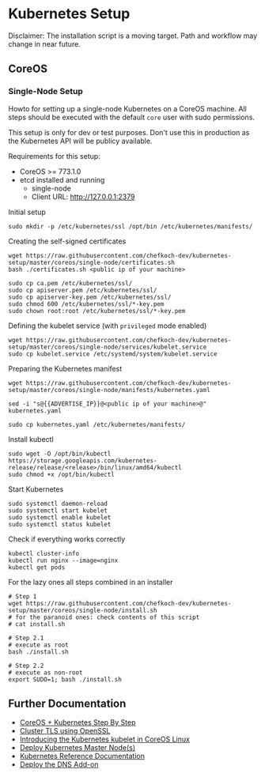 # Kubernetes Setup

Disclaimer: The installation script is a moving target. Path and workflow may change in near future. 

## CoreOS

### Single-Node Setup

Howto for setting up a single-node Kubernetes on a CoreOS machine.
All steps should be executed with the default `core` user with sudo permissions.

This setup is only for dev or test purposes. Don't use this in production as the Kubernetes API will be publicy available.

Requirements for this setup:

* CoreOS >= 773.1.0
* etcd installed and running
    * single-node
    * Client URL: http://127.0.0.1:2379

Initial setup

    sudo mkdir -p /etc/kubernetes/ssl /opt/bin /etc/kubernetes/manifests/
    
Creating the self-signed certificates

    wget https://raw.githubusercontent.com/chefkoch-dev/kubernetes-setup/master/coreos/single-node/certificates.sh    
    bash ./certificates.sh <public ip of your machine>
    
    sudo cp ca.pem /etc/kubernetes/ssl/
    sudo cp apiserver.pem /etc/kubernetes/ssl/
    sudo cp apiserver-key.pem /etc/kubernetes/ssl/
    sudo chmod 600 /etc/kubernetes/ssl/*-key.pem
    sudo chown root:root /etc/kubernetes/ssl/*-key.pem    
    
Defining the kubelet service (with `privileged` mode enabled)

    wget https://raw.githubusercontent.com/chefkoch-dev/kubernetes-setup/master/coreos/single-node/services/kubelet.service
    sudo cp kubelet.service /etc/systemd/system/kubelet.service
    
Preparing the Kubernetes manifest

    wget https://raw.githubusercontent.com/chefkoch-dev/kubernetes-setup/master/coreos/single-node/manifests/kubernetes.yaml
    
    sed -i "s@{{ADVERTISE_IP}}@<public ip of your machine>@" kubernetes.yaml
    
    sudo cp kubernetes.yaml /etc/kubernetes/manifests/
    
Install kubectl

    sudo wget -O /opt/bin/kubectl https://storage.googleapis.com/kubernetes-release/release/<release>/bin/linux/amd64/kubectl
    sudo chmod +x /opt/bin/kubectl
    
Start Kubernetes

    sudo systemctl daemon-reload
    sudo systemctl start kubelet
    sudo systemctl enable kubelet
    sudo systemctl status kubelet
    
    
Check if everything works correctly

    kubectl cluster-info
    kubectl run nginx --image=nginx
    kubectl get pods
    
For the lazy ones all steps combined in an installer

    # Step 1
    wget https://raw.githubusercontent.com/chefkoch-dev/kubernetes-setup/master/coreos/single-node/install.sh
    # for the paranoid ones: check contents of this script
    # cat install.sh
    
    # Step 2.1
    # execute as root
    bash ./install.sh
    
    # Step 2.2
    # execute as non-root
    export SUDO=1; bash ./install.sh

## Further Documentation

* [CoreOS + Kubernetes Step By Step](https://coreos.com/kubernetes/docs/latest/getting-started.html)
* [Cluster TLS using OpenSSL](https://coreos.com/kubernetes/docs/latest/openssl.html)
* [Introducing the Kubernetes kubelet in CoreOS Linux](https://coreos.com/blog/introducing-the-kubelet-in-coreos/)
* [Deploy Kubernetes Master Node(s)](https://coreos.com/kubernetes/docs/latest/deploy-master.html)
* [Kubernetes Reference Documentation](http://kubernetes.io/docs/admin/kube-apiserver/)
* [Deploy the DNS Add-on](https://coreos.com/kubernetes/docs/latest/deploy-addons.html)
